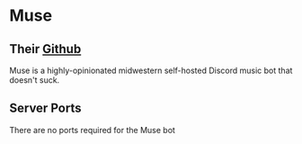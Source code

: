 # Muse

## Their [Github](https://github.com/codetheweb/muse)

Muse is a highly-opinionated midwestern self-hosted Discord music bot that doesn't suck.

## Server Ports

There are no ports required for the Muse bot
